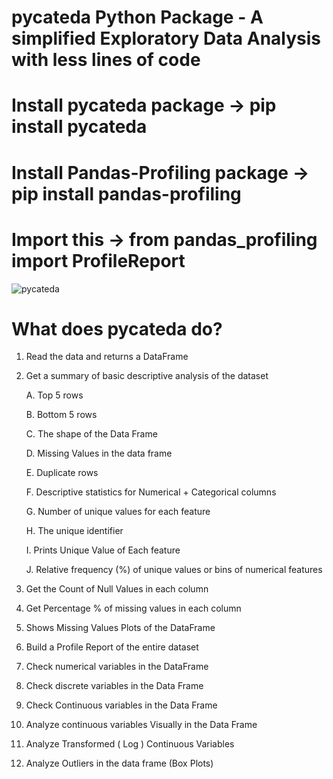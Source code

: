 # pycateda Python Package - A simplified Exploratory Data Analysis with less lines of code
# Install pycateda package ->  pip install pycateda
# Install Pandas-Profiling package -> pip install pandas-profiling
# Import this -> from pandas_profiling import ProfileReport
![pycateda](https://miro.medium.com/max/658/1*0JSGjWN6mXIShXvkam-Q2A.png)

# What does pycateda do?

1. Read the data and returns a DataFrame
2. Get a summary of basic descriptive analysis of the dataset

   A. Top 5 rows
   
   B. Bottom 5 rows
   
   C. The shape of the Data Frame
   
   D. Missing Values in the data frame
   
   E. Duplicate rows
   
   F. Descriptive statistics for Numerical + Categorical columns
   
   G. Number of unique values for each feature
   
   H. The unique identifier
   
   I. Prints Unique Value of Each feature
   
   J. Relative frequency (%) of unique values or bins of numerical features
   
3. Get the Count of Null Values in each column
4. Get Percentage % of missing values in each column
5. Shows Missing Values Plots of the DataFrame
6. Build a Profile Report of the entire dataset
7. Check numerical variables in the DataFrame
8. Check discrete variables in the Data Frame
9. Check Continuous variables in the Data Frame
10. Analyze continuous variables Visually in the Data Frame
11. Analyze Transformed ( Log ) Continuous Variables
12. Analyze Outliers in the data frame (Box Plots)
